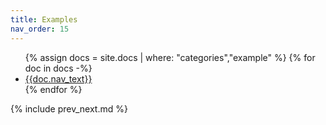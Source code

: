 ```yaml
---
title: Examples
nav_order: 15
---
```


<ul>
  {% assign docs = site.docs | where: "categories","example" %} {% for doc in docs -%}
  <li><a href='{{doc.url}}'>{{doc.nav_text}}</a></li>
  {% endfor %}
</ul>

{% include prev_next.md %}